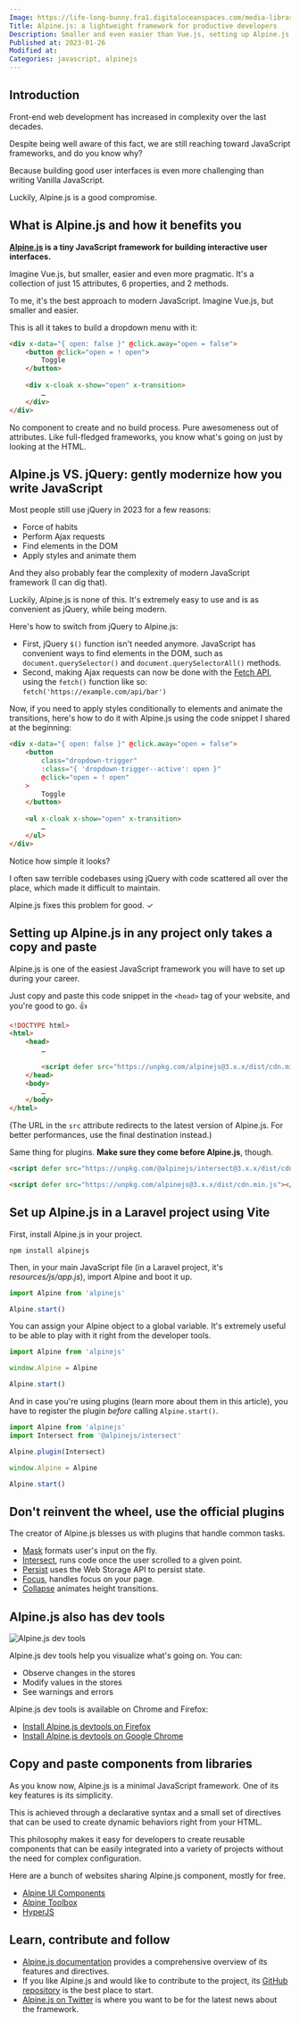 ```yaml
---
Image: https://life-long-bunny.fra1.digitaloceanspaces.com/media-library/production/27/Screenshot_2023-01-26_at_10.49.30_rtukqx.png
Title: Alpine.js: a lightweight framework for productive developers
Description: Smaller and even easier than Vue.js, setting up Alpine.js is as easy as copying and pasting a code snippet.
Published at: 2023-01-26
Modified at: 
Categories: javascript, alpinejs
---
```


## Introduction

Front-end web development has increased in complexity over the last decades.

Despite being well aware of this fact, we are still reaching toward JavaScript frameworks, and do you know why?

Because building good user interfaces is even more challenging than writing Vanilla JavaScript.

Luckily, Alpine.js is a good compromise.

## What is Alpine.js and how it benefits you

**[Alpine.js](https://alpinejs.dev) is a tiny JavaScript framework for building interactive user interfaces.**

Imagine Vue.js, but smaller, easier and even more pragmatic. It's a collection of just 15 attributes, 6 properties, and 2 methods.

To me, it's the best approach to modern JavaScript. Imagine Vue.js, but smaller and easier.

This is all it takes to build a dropdown menu with it:

```html
<div x-data="{ open: false }" @click.away="open = false">
    <button @click="open = ! open">
	    Toggle
    </button>
    
    <div x-cloak x-show="open" x-transition>
        …
    </div>
</div>
```

No component to create and no build process. Pure awesomeness out of attributes. Like full-fledged frameworks, you know what's going on just by looking at the HTML.

## Alpine.js VS. jQuery: gently modernize how you write JavaScript

Most people still use jQuery in 2023 for a few reasons:
- Force of habits
- Perform Ajax requests
- Find elements in the DOM
- Apply styles and animate them

And they also probably fear the complexity of modern JavaScript framework (I can dig that).

Luckily, Alpine.js is none of this. It's extremely easy to use and is as convenient as jQuery, while being modern.

Here's how to switch from jQuery to Alpine.js:
- First, jQuery `$()` function isn't needed anymore. JavaScript has convenient ways to find elements in the DOM, such as `document.querySelector()` and `document.querySelectorAll()` methods.
- Second, making Ajax requests can now be done with the [Fetch API](https://developer.mozilla.org/en-US/docs/Web/API/Fetch_API/Using_Fetch), using the `fetch()` function like so: `fetch('https://example.com/api/bar')`

Now, if you need to apply styles conditionally to elements and animate the transitions, here's how to do it with Alpine.js using the code snippet I shared at the beginning:

```html
<div x-data="{ open: false }" @click.away="open = false">
    <button
	    class="dropdown-trigger"
	    :class="{ 'dropdown-trigger--active': open }"
	    @click="open = ! open"
    >
    	Toggle
    </button>
  
    <ul x-cloak x-show="open" x-transition>
	    …
    </ul>
</div>
```

Notice how simple it looks?

I often saw terrible codebases using jQuery with code scattered all over the place, which made it difficult to maintain.

Alpine.js fixes this problem for good. ✓

## Setting up Alpine.js in any project only takes a copy and paste

Alpine.js is one of the easiest JavaScript framework you will have to set up during your career.

Just copy and paste this code snippet in the `<head>` tag of your website, and you're good to go. 👍

```html
<!DOCTYPE html>
<html>
    <head>
        …
        
        <script defer src="https://unpkg.com/alpinejs@3.x.x/dist/cdn.min.js"></script>
    </head>
    <body>
        …
    </body>
</html>
```

(The URL in the `src` attribute redirects to the latest version of Alpine.js. For better performances, use the final destination instead.)

Same thing for plugins. **Make sure they come before Alpine.js**, though.

```html
<script defer src="https://unpkg.com/@alpinejs/intersect@3.x.x/dist/cdn.min.js"></script>

<script defer src="https://unpkg.com/alpinejs@3.x.x/dist/cdn.min.js"></script>
```

## Set up Alpine.js in a Laravel project using Vite

First, install Alpine.js in your project.

```
npm install alpinejs
```

Then, in your main JavaScript file (in a Laravel project, it's *resources/js/app.js*), import Alpine and boot it up.

```js
import Alpine from 'alpinejs'

Alpine.start()
```

You can assign your Alpine object to a global variable. It's extremely useful to be able to play with it right from the developer tools.

```js
import Alpine from 'alpinejs'

window.Alpine = Alpine

Alpine.start()
```

And in case you're using plugins (learn more about them in this article), you have to register the plugin *before* calling `Alpine.start()`.

```js
import Alpine from 'alpinejs'
import Intersect from '@alpinejs/intersect'

Alpine.plugin(Intersect)

window.Alpine = Alpine

Alpine.start()
```

## Don't reinvent the wheel, use the official plugins

The creator of Alpine.js blesses us with plugins that handle common tasks.

- [Mask](https://alpinejs.dev/plugins/mask) formats user's input on the fly.
- [Intersect](https://alpinejs.dev/plugins/intersect), runs code once the user scrolled to a given point.
- [Persist](https://alpinejs.dev/plugins/persist) uses the Web Storage API to persist state.
- [Focus](https://alpinejs.dev/plugins/focus), handles focus on your page.
- [Collapse](https://alpinejs.dev/plugins/collapse) animates height transitions.

## Alpine.js also has dev tools

![Alpine.js dev tools](https://life-long-bunny.fra1.digitaloceanspaces.com/media-library/production/129/conversions/Screenshot_2023-01-26_at_11.22.16_j5znbh-medium.jpg)

Alpine.js dev tools help you visualize what's going on. You can:
- Observe changes in the stores
- Modify values in the stores
- See warnings and errors

Alpine.js dev tools is available on Chrome and Firefox:

- [Install Alpine.js devtools on Firefox](https://addons.mozilla.org/en-US/firefox/addon/alpinejs-devtools/)
- [Install Alpine.js devtools on Google Chrome](https://chrome.google.com/webstore/detail/alpinejs-devtools/fopaemeedckajflibkpifppcankfmbhk)

## Copy and paste components from libraries

As you know now, Alpine.js is a minimal JavaScript framework. One of its key features is its simplicity.

This is achieved through a declarative syntax and a small set of directives that can be used to create dynamic behaviors right from your HTML.

This philosophy makes it easy for developers to create reusable components that can be easily integrated into a variety of projects without the need for complex configuration.

Here are a bunch of websites sharing Alpine.js component, mostly for free.

- [Alpine UI Components](https://alpinejs.dev/components)
- [Alpine Toolbox](https://www.alpinetoolbox.com)
- [HyperJS](https://js.hyperui.dev)

## Learn, contribute and follow

- [Alpine.js documentation](https://alpinejs.dev/start-here) provides a comprehensive overview of its features and directives.
- If you like Alpine.js and would like to contribute to the project, its [GitHub repository](https://github.com/alpinejs/alpine) is the best place to start.
- [Alpine.js on Twitter](https://twitter.com/Alpine_JS) is where you want to be for the latest news about the framework.

